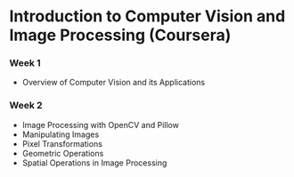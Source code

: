 # Introduction to Computer Vision and Image Processing (Coursera)

### Week 1
- Overview of Computer Vision and its Applications

### Week 2
- Image Processing with OpenCV and Pillow
- Manipulating Images
- Pixel Transformations
- Geometric Operations
- Spatial Operations in Image Processing
